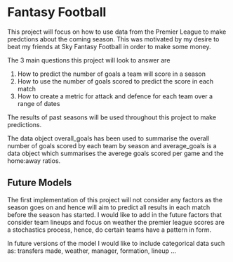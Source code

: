 # Fantasy Football

This project will focus on how to use data from the Premier League to make predctions about the coming season. This was motivated by my desire to beat my friends at Sky Fantasy Football in order to make some money. 

The 3 main questions this project will look to answer are 

1. How to predict the number of goals a team will score in a season
2. How to use the number of goals scored to predict the score in each match 
3. How to create a metric for attack and defence for each team over a range of dates 

The results of past seasons will be used throughout this project to make predictions.

The data object overall_goals has been used to summarise the overall number of goals scored by each team by season and average_goals is a data object which summarises the averege goals scored per game and the home:away ratios.


## Future Models

The first implementation of this project will not consider any factors as the season goes on and hence will aim to predict all results in each match before the season has started. I would like to add in the future factors that consider team lineups and focus on weather the premier league scores are a stochastics process, hence, do certain teams have a pattern in form.

In future versions of the model I would like to include categorical data such as: transfers made, weather, manager, formation, lineup ...